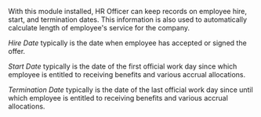 With this module installed, HR Officer can keep records on employee
hire, start, and termination dates. This information is also used to
automatically calculate length of employee's service for the company.

*Hire Date* typically is the date when employee has accepted or signed
the offer.

*Start Date* typically is the date of the first official work day since
which employee is entitled to receiving benefits and various accrual
allocations.

*Termination Date* typically is the date of the last official work day
since until which employee is entitled to receiving benefits and various
accrual allocations.
